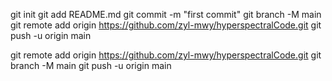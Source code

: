 git init
git add README.md
git commit -m "first commit"
git branch -M main
git remote add origin https://github.com/zyl-mwy/hyperspectralCode.git
git push -u origin main

git remote add origin https://github.com/zyl-mwy/hyperspectralCode.git
git branch -M main
git push -u origin main